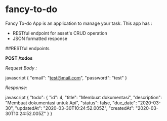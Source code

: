 # fancy-to-do
Fancy To-do App is an application to manage your task. This app has :

* RESTful endpoint for asset's CRUD operation 
* JSON formatted response


##RESTful endpoints

**POST /todos**

*Request Body :*

javascript
{
    "email": "test@mail.com",
    "password": "test"
}

*Response:*

javascript
{
    "todo": {
        "id": 4,
        "title": "Membuat dokumentasi",
        "description": "Membuat dokumentasi untuk Api",
        "status": false,
        "due_date": "2020-03-30",
        "updatedAt": "2020-03-30T10:24:52.005Z",
        "createdAt": "2020-03-30T10:24:52.005Z"
    }
}


